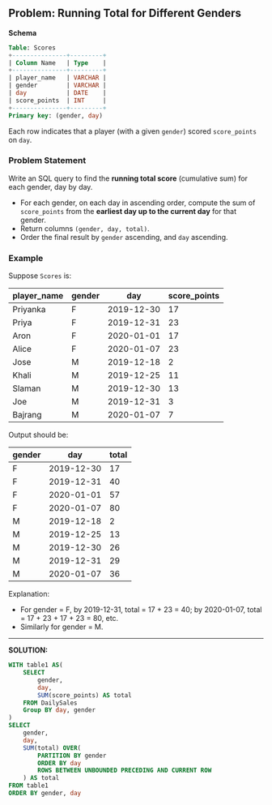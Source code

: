 ## Problem: Running Total for Different Genders

**Schema**

```sql
Table: Scores  
+---------------+---------+
| Column Name   | Type    |
+---------------+---------+
| player_name   | VARCHAR |
| gender        | VARCHAR |
| day           | DATE    |
| score_points  | INT     |
+---------------+---------+
Primary key: (gender, day)  
```

Each row indicates that a player (with a given `gender`) scored `score_points` on `day`.

### Problem Statement

Write an SQL query to find the **running total score** (cumulative sum) for each gender, day by day.

* For each gender, on each day in ascending order, compute the sum of `score_points` from the **earliest day up to the current day** for that gender.
* Return columns `(gender, day, total)`.
* Order the final result by `gender` ascending, and `day` ascending.

### Example

Suppose `Scores` is:

| player_name | gender | day        | score_points |
| ----------- | ------ | ---------- | ------------ |
| Priyanka    | F      | 2019-12-30 | 17           |
| Priya       | F      | 2019-12-31 | 23           |
| Aron        | F      | 2020-01-01 | 17           |
| Alice       | F      | 2020-01-07 | 23           |
| Jose        | M      | 2019-12-18 | 2            |
| Khali       | M      | 2019-12-25 | 11           |
| Slaman      | M      | 2019-12-30 | 13           |
| Joe         | M      | 2019-12-31 | 3            |
| Bajrang     | M      | 2020-01-07 | 7            |

Output should be:

| gender | day        | total |
| ------ | ---------- | ----- |
| F      | 2019-12-30 | 17    |
| F      | 2019-12-31 | 40    |
| F      | 2020-01-01 | 57    |
| F      | 2020-01-07 | 80    |
| M      | 2019-12-18 | 2     |
| M      | 2019-12-25 | 13    |
| M      | 2019-12-30 | 26    |
| M      | 2019-12-31 | 29    |
| M      | 2020-01-07 | 36    |

Explanation:

* For gender = F, by 2019-12-31, total = 17 + 23 = 40; by 2020-01-07, total = 17 + 23 + 17 + 23 = 80, etc.
* Similarly for gender = M.

---

**SOLUTION:**
```sql
WITH table1 AS(
    SELECT 
        gender, 
        day, 
        SUM(score_points) AS total
    FROM DailySales
    Group BY day, gender
)
SELECT 
    gender, 
    day,
    SUM(total) OVER(
        PARTITION BY gender 
        ORDER BY day 
        ROWS BETWEEN UNBOUNDED PRECEDING AND CURRENT ROW
    ) AS total
FROM table1
ORDER BY gender, day
```



